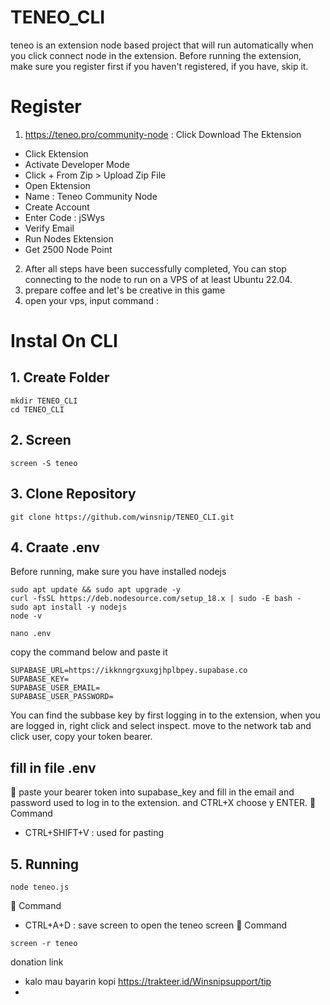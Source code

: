 # TENEO_CLI
teneo is an extension node based project that will run automatically when you click connect node in the extension.
Before running the extension, make sure you register first if you haven't registered, if you have, skip it.
# Register
1. https://teneo.pro/community-node : Click Download The Ektension
- Click Ektension
- Activate Developer Mode
- Click + From Zip > Upload Zip File
- Open Ektension
- Name : Teneo Community Node
- Create Account
- Enter Code : jSWys
- Verify Email
- Run Nodes Ektension
- Get 2500 Node Point
2. After all steps have been successfully completed, You can stop connecting to the node to run on a VPS of at least Ubuntu 22.04.
3. prepare coffee and let's be creative in this game
4. open your vps, input command :

# Instal On CLI
## 1. Create Folder
```
mkdir TENEO_CLI
cd TENEO_CLI
```
## 2. Screen
```
screen -S teneo
```
## 3. Clone Repository
```
git clone https://github.com/winsnip/TENEO_CLI.git
```
## 4. Craate .env
Before running, make sure you have installed nodejs
```
sudo apt update && sudo apt upgrade -y
curl -fsSL https://deb.nodesource.com/setup_18.x | sudo -E bash -
sudo apt install -y nodejs
node -v
```
```
nano .env
```
copy the command below and paste it
```
SUPABASE_URL=https://ikknngrgxuxgjhplbpey.supabase.co
SUPABASE_KEY=
SUPABASE_USER_EMAIL=
SUPABASE_USER_PASSWORD=
```
You can find the subbase key by first logging in to the extension, when you are logged in, right click and select inspect.
move to the network tab and click user, copy your token bearer.
## fill in file .env
📌 paste your bearer token into supabase_key and fill in the email and password used to log in to the extension. and CTRL+X choose y ENTER.
📌 Command
- CTRL+SHIFT+V : used for pasting
## 5. Running
```
node teneo.js
```
📌 Command
- CTRL+A+D     : save screen
to open the teneo screen
📌 Command
```
screen -r teneo
```
donation link
- kalo mau bayarin kopi https://trakteer.id/Winsnipsupport/tip
- 


